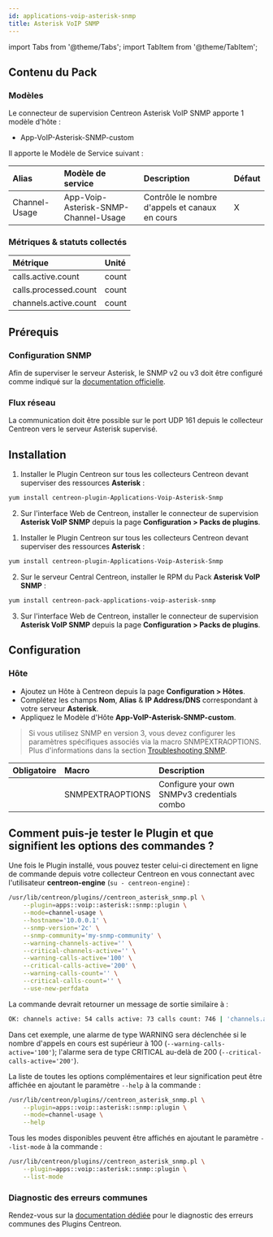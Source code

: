 ```yaml
---
id: applications-voip-asterisk-snmp
title: Asterisk VoIP SNMP
---
```

import Tabs from '@theme/Tabs';
import TabItem from '@theme/TabItem';


## Contenu du Pack

### Modèles

Le connecteur de supervision Centreon Asterisk VoIP SNMP apporte 1 modèle d'hôte :
* App-VoIP-Asterisk-SNMP-custom

Il apporte le Modèle de Service suivant :

| Alias         | Modèle de service                    | Description                                    | Défaut |
|:--------------|:-------------------------------------|:-----------------------------------------------|:-------|
| Channel-Usage | App-Voip-Asterisk-SNMP-Channel-Usage | Contrôle le nombre d'appels et canaux en cours | X      |

### Métriques & statuts collectés

<Tabs groupId="sync">
<TabItem value="Channel-Usage" label="Channel-Usage">

| Métrique              | Unité |
|:----------------------|:------|
| calls.active.count    | count |
| calls.processed.count | count |
| channels.active.count | count |

</TabItem>
</Tabs>

## Prérequis

### Configuration SNMP

Afin de superviser le serveur Asterisk, le SNMP v2 ou v3 doit être configuré 
comme indiqué sur la [documentation officielle](https://wiki.asterisk.org/wiki/display/AST/Simple+Network+Management+Protocol+%28SNMP%29+Support).

### Flux réseau

La communication doit être possible sur le port UDP 161 depuis le collecteur
Centreon vers le serveur Asterisk supervisé.

## Installation

<Tabs groupId="sync">
<TabItem value="Online License" label="Online License">

1. Installer le Plugin Centreon sur tous les collecteurs Centreon devant superviser des ressources **Asterisk** :

```bash
yum install centreon-plugin-Applications-Voip-Asterisk-Snmp
```

2. Sur l'interface Web de Centreon, installer le connecteur de supervision **Asterisk VoIP SNMP** depuis la page **Configuration > Packs de plugins**.

</TabItem>
<TabItem value="Offline License" label="Offline License">

1. Installer le Plugin Centreon sur tous les collecteurs Centreon devant superviser des ressources **Asterisk** :

```bash
yum install centreon-plugin-Applications-Voip-Asterisk-Snmp
```

2. Sur le serveur Central Centreon, installer le RPM du Pack **Asterisk VoIP SNMP** :

```bash
yum install centreon-pack-applications-voip-asterisk-snmp
```

3. Sur l'interface Web de Centreon, installer le connecteur de supervision **Asterisk VoIP SNMP** depuis la page **Configuration > Packs de plugins**.

</TabItem>
</Tabs>

## Configuration

### Hôte

* Ajoutez un Hôte à Centreon depuis la page **Configuration > Hôtes**.
* Complétez les champs **Nom**, **Alias** & **IP Address/DNS** correspondant à votre serveur **Asterisk**.
* Appliquez le Modèle d'Hôte **App-VoIP-Asterisk-SNMP-custom**.

> Si vous utilisez SNMP en version 3, vous devez configurer les paramètres spécifiques associés via la macro SNMPEXTRAOPTIONS.
> Plus d'informations dans la section [Troubleshooting SNMP](../getting-started/how-to-guides/troubleshooting-plugins.md#snmpv3-options-mapping).

| Obligatoire | Macro            | Description                                 |
|:------------|:-----------------|:--------------------------------------------|
|             | SNMPEXTRAOPTIONS | Configure your own SNMPv3 credentials combo |

## Comment puis-je tester le Plugin et que signifient les options des commandes ? 

Une fois le Plugin installé, vous pouvez tester celui-ci directement en ligne 
de commande depuis votre collecteur Centreon en vous connectant avec 
l'utilisateur **centreon-engine** (`su - centreon-engine`) :

```bash
/usr/lib/centreon/plugins//centreon_asterisk_snmp.pl \
    --plugin=apps::voip::asterisk::snmp::plugin \
    --mode=channel-usage \
    --hostname='10.0.0.1' \
    --snmp-version='2c' \
    --snmp-community='my-snmp-community' \
    --warning-channels-active='' \
    --critical-channels-active='' \
    --warning-calls-active='100' \
    --critical-calls-active='200' \
    --warning-calls-count='' \
    --critical-calls-count='' \
    --use-new-perfdata 
```

La commande devrait retourner un message de sortie similaire à :

```bash
OK: channels active: 54 calls active: 73 calls count: 746 | 'channels.active.count'=54;;;0; 'calls.active.count'=73;0:100;0:200;0; 'calls.processed.count'=746;;;0; 
```

Dans cet exemple, une alarme de type WARNING sera déclenchée si le nombre
d'appels en cours est supérieur à 100 (`--warning-calls-active='100'`); l'alarme 
sera de type CRITICAL au-delà de 200 (`--critical-calls-active='200'`).

La liste de toutes les options complémentaires et leur signification peut être
affichée en ajoutant le paramètre `--help` à la commande :

```bash
/usr/lib/centreon/plugins//centreon_asterisk_snmp.pl \
    --plugin=apps::voip::asterisk::snmp::plugin \
    --mode=channel-usage \
    --help
 ```

Tous les modes disponibles peuvent être affichés en ajoutant le paramètre 
`--list-mode` à la commande :

```bash
/usr/lib/centreon/plugins//centreon_asterisk_snmp.pl \
    --plugin=apps::voip::asterisk::snmp::plugin \
    --list-mode
 ```

### Diagnostic des erreurs communes

Rendez-vous sur la [documentation dédiée](../getting-started/how-to-guides/troubleshooting-plugins.md)
pour le diagnostic des erreurs communes des Plugins Centreon.